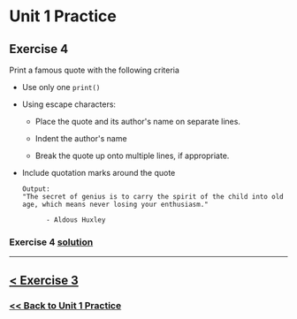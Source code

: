 # Unit 1 Practice

## **Exercise 4**

Print a famous quote with the following criteria

- Use only one `print()`

- Using escape characters:

  - Place the quote and its author's name on separate lines.

  - Indent the author's name

  - Break the quote up onto multiple lines, if appropriate.

- Include quotation marks around the quote

      Output:
      "The secret of genius is to carry the spirit of the child into old age, which means never losing your enthusiasm."

            - Aldous Huxley

### Exercise 4 [solution](solutions/exercise_4_solution.md)

---

## [< Exercise 3](exercise_3.md)

### [<< Back to Unit 1 Practice](/practice/unit_1/)
